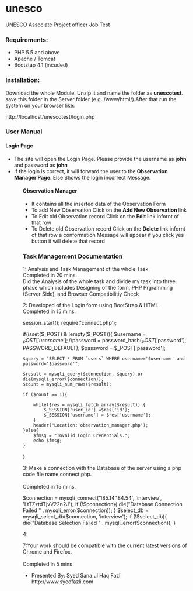 # unesco

UNESCO Associate Project officer Job Test


<h3>Requirements:</h3>
<ul>
	<li>PHP 5.5 and above</li>
	<li>Apache / Tomcat</li>
	<li>Bootstap 4.1 (incuded)</li>
	
</ul>

<h3>Installation:</h3>
Download the whole Module. Unzip it and name the folder as <strong>unescotest</strong>. save this folder in the Server folder (e.g. /www/html/).After that run the system on your browser like: 
<p>http://localhost/unescotest/login.php</p>

<h3>User Manual</h3>
<h4>Login Page</h4>
<ul>
	<li>The site will open the Login Page. Please provide the username as <strong>john</strong> and password as <strong>john</strong></li>
 <li>If the login is correct, it will forward the user to the <strong>Observation Manager Page</strong>. Else Shows the login incorrect Message.</li>
  <ul>

<h4>Observation Manager</h4>
<ul>
  <li>It contains all the inserted data of the Observation Form</li>
  <li>To add New Observation Click on the <strong> Add New Observation </strong> link</li>
   <li>To Edit old Observation record Click on the <strong> Edit </strong> link infornt of that row</li>
   <li>To Delete old Observation record Click on the <strong> Delete </strong> link infornt of that row a conformation Message will appear if you click yes button it will delete that record</li>
</ul>

    	
<h3>Task Management Documentation</h3>
1: Analysis and Task Management of the whole Task. 
<br />Completed in 20 mins. 
<br />Did the Analysis of the whole task and divide my task into three phase which includes Designing of the form, PHP Prgramming (Server Side), and Browser Compatibilitiy Check 	

2: Developed of the Login form using BootStrap & HTML.
<br />Completed in 15 mins. 
<br />
<p>

session_start();
require('connect.php');

if(isset($_POST) & !empty($_POST)){
    $username = $_POST['username'];
    //$password = password_hash($_POST['$password'], PASSWORD_DEFAULT);
    $password = $_POST['password'];
         
    $query = "SELECT * FROM `users` WHERE username='$username' and password='$password'";
        
    $result = mysqli_query($connection, $query) or die(mysqli_error($connection));
    $count = mysqli_num_rows($result);
    
    if ($count == 1){
        
        while($res = mysqli_fetch_array($result)) {  
            $_SESSION['user_id'] =$res['id'];
            $_SESSION['username'] = $res['username'];
        }
        header("Location: observation_manager.php");
    }else{
        $fmsg = "Invalid Login Credentials.";
        echo $fmsg;
    }
}

</p>
  


3: Make a connection with the Database of the server using a php code file name connect.php.   
<br />Completed in 15 mins.
<br />
<p>
$connection = mysqli_connect('185.14.184.54', 'interview', 'LtTZztdTjvV22n2J');
if (!$connection){
    die("Database Connection Failed " . mysqli_error($connection));
}
$select_db = mysqli_select_db($connection, 'interview');
if (!$select_db){
    die("Database Selection Failed " . mysqli_error($connection));
}
</p>

4: 



7:Your work should be compatible with the current latest versions of Chrome and Firefox.	
<br />Completed in 5 mins	

<ul>	
	<li>Presented By: Syed Sana ul Haq Fazli<br />
	http://www.syedfazli.com</li>

</ul>

